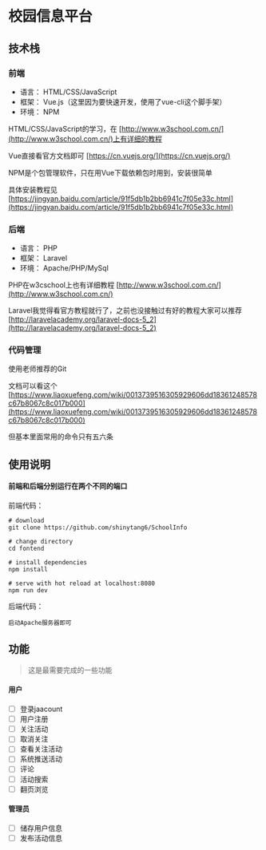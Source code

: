 # 校园信息平台
##

## 技术栈

### 前端

* 语言： HTML/CSS/JavaScript
* 框架： Vue.js（这里因为要快速开发，使用了vue-cli这个脚手架）
* 环境： NPM 

HTML/CSS/JavaScript的学习，在 [http://www.w3school.com.cn/](http://www.w3school.com.cn/)上有详细的教程

Vue直接看官方文档即可 [https://cn.vuejs.org/](https://cn.vuejs.org/)

NPM是个包管理软件，只在用Vue下载依赖包时用到，安装很简单

具体安装教程见 [https://jingyan.baidu.com/article/91f5db1b2bb6941c7f05e33c.html](https://jingyan.baidu.com/article/91f5db1b2bb6941c7f05e33c.html)


### 后端

* 语言： PHP
* 框架： Laravel
* 环境： Apache/PHP/MySql 	

PHP在w3cschool上也有详细教程 [http://www.w3school.com.cn/](http://www.w3school.com.cn/)

Laravel我觉得看官方教程就行了，之前也没接触过有好的教程大家可以推荐 [http://laravelacademy.org/laravel-docs-5_2](http://laravelacademy.org/laravel-docs-5_2)

### 代码管理

使用老师推荐的Git

文档可以看这个  [https://www.liaoxuefeng.com/wiki/0013739516305929606dd18361248578c67b8067c8c017b000](https://www.liaoxuefeng.com/wiki/0013739516305929606dd18361248578c67b8067c8c017b000)

但基本里面常用的命令只有五六条

## 使用说明

#### 前端和后端分别运行在两个不同的端口

前端代码：

	# download
	git clone https://github.com/shinytang6/SchoolInfo

	# change directory
	cd fontend

	# install dependencies
	npm install

	# serve with hot reload at localhost:8080
	npm run dev

后端代码：
	
	启动Apache服务器即可

## 功能

> 这是最需要完成的一些功能

#### 用户

- [ ] 登录jaacount
- [ ] 用户注册
- [ ] 关注活动
- [ ] 取消关注
- [ ] 查看关注活动 
- [ ] 系统推送活动
- [ ] 评论
- [ ] 活动搜索
- [ ] 翻页浏览

#### 管理员

- [ ] 储存用户信息
- [ ] 发布活动信息
